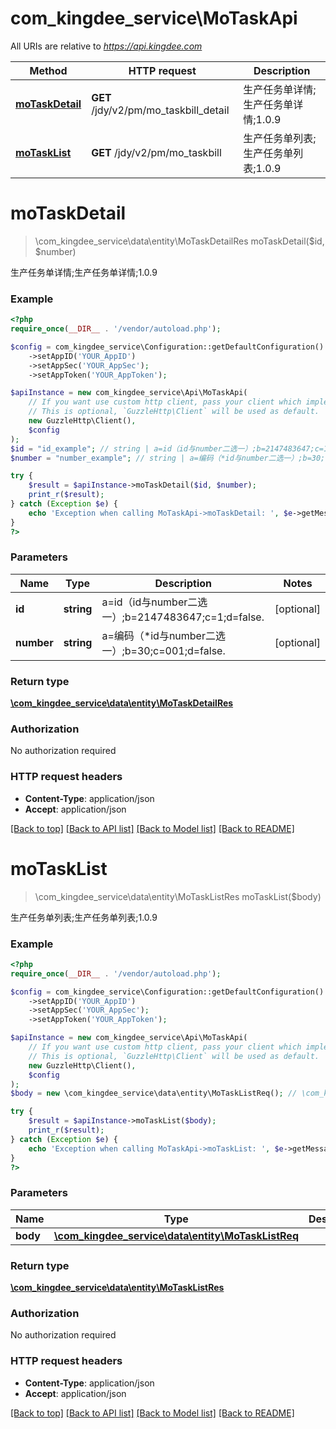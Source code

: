 # com_kingdee_service\MoTaskApi

All URIs are relative to *https://api.kingdee.com*

Method | HTTP request | Description
------------- | ------------- | -------------
[**moTaskDetail**](MoTaskApi.md#moTaskDetail) | **GET** /jdy/v2/pm/mo_taskbill_detail | 生产任务单详情;生产任务单详情;1.0.9
[**moTaskList**](MoTaskApi.md#moTaskList) | **GET** /jdy/v2/pm/mo_taskbill | 生产任务单列表;生产任务单列表;1.0.9


# **moTaskDetail**
> \com_kingdee_service\data\entity\MoTaskDetailRes moTaskDetail($id, $number)

生产任务单详情;生产任务单详情;1.0.9

### Example
```php
<?php
require_once(__DIR__ . '/vendor/autoload.php');

$config = com_kingdee_service\Configuration::getDefaultConfiguration()
    ->setAppID('YOUR_AppID')
    ->setAppSec('YOUR_AppSec');
    ->setAppToken('YOUR_AppToken');

$apiInstance = new com_kingdee_service\Api\MoTaskApi(
    // If you want use custom http client, pass your client which implements `GuzzleHttp\ClientInterface`.
    // This is optional, `GuzzleHttp\Client` will be used as default.
    new GuzzleHttp\Client(),
    $config
);
$id = "id_example"; // string | a=id（id与number二选一）;b=2147483647;c=1;d=false.
$number = "number_example"; // string | a=编码（*id与number二选一）;b=30;c=001;d=false.

try {
    $result = $apiInstance->moTaskDetail($id, $number);
    print_r($result);
} catch (Exception $e) {
    echo 'Exception when calling MoTaskApi->moTaskDetail: ', $e->getMessage(), PHP_EOL;
}
?>
```

### Parameters

Name | Type | Description  | Notes
------------- | ------------- | ------------- | -------------
 **id** | **string**| a&#x3D;id（id与number二选一）;b&#x3D;2147483647;c&#x3D;1;d&#x3D;false. | [optional]
 **number** | **string**| a&#x3D;编码（*id与number二选一）;b&#x3D;30;c&#x3D;001;d&#x3D;false. | [optional]

### Return type

[**\com_kingdee_service\data\entity\MoTaskDetailRes**](../Model/MoTaskDetailRes.md)

### Authorization

No authorization required

### HTTP request headers

 - **Content-Type**: application/json
 - **Accept**: application/json

[[Back to top]](#) [[Back to API list]](../../README.md#documentation-for-api-endpoints) [[Back to Model list]](../../README.md#documentation-for-models) [[Back to README]](../../README.md)

# **moTaskList**
> \com_kingdee_service\data\entity\MoTaskListRes moTaskList($body)

生产任务单列表;生产任务单列表;1.0.9

### Example
```php
<?php
require_once(__DIR__ . '/vendor/autoload.php');

$config = com_kingdee_service\Configuration::getDefaultConfiguration()
    ->setAppID('YOUR_AppID')
    ->setAppSec('YOUR_AppSec');
    ->setAppToken('YOUR_AppToken');

$apiInstance = new com_kingdee_service\Api\MoTaskApi(
    // If you want use custom http client, pass your client which implements `GuzzleHttp\ClientInterface`.
    // This is optional, `GuzzleHttp\Client` will be used as default.
    new GuzzleHttp\Client(),
    $config
);
$body = new \com_kingdee_service\data\entity\MoTaskListReq(); // \com_kingdee_service\data\entity\MoTaskListReq | 

try {
    $result = $apiInstance->moTaskList($body);
    print_r($result);
} catch (Exception $e) {
    echo 'Exception when calling MoTaskApi->moTaskList: ', $e->getMessage(), PHP_EOL;
}
?>
```

### Parameters

Name | Type | Description  | Notes
------------- | ------------- | ------------- | -------------
 **body** | [**\com_kingdee_service\data\entity\MoTaskListReq**](../Model/MoTaskListReq.md)|  | [optional]

### Return type

[**\com_kingdee_service\data\entity\MoTaskListRes**](../Model/MoTaskListRes.md)

### Authorization

No authorization required

### HTTP request headers

 - **Content-Type**: application/json
 - **Accept**: application/json

[[Back to top]](#) [[Back to API list]](../../README.md#documentation-for-api-endpoints) [[Back to Model list]](../../README.md#documentation-for-models) [[Back to README]](../../README.md)


